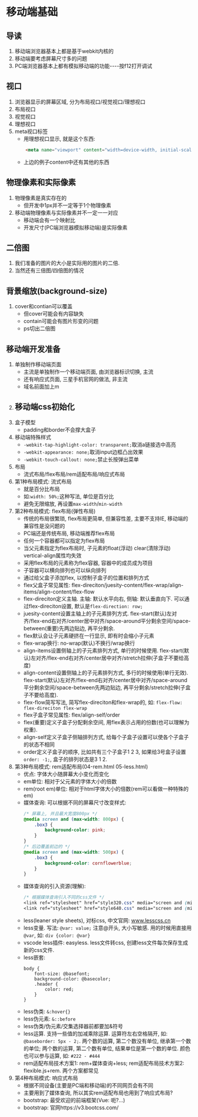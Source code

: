 # 移动端基础

## 导读
1. 移动端浏览器基本上都是基于webkit内核的
2. 移动端要考虑屏幕尺寸多的问题
3. PC端浏览器基本上都有模拟移动端的功能----按f12打开调试

## 视口
1. 浏览器显示的屏幕区域, 分为布局视口/视觉视口/理想视口
2. 布局视口
3. 视觉视口
4. 理想视口
5. meta视口标签
    - 用理想视口显示, 就是这个东西:
    ```html
        <meta name="viewport" content="width=device-width, initial-scale=1.0">
    ```
    - 上边的例子content中还有其他的东西

## 物理像素和实际像素
1. 物理像素是真实存在的
    - 但开发中1px并不一定等于1个物理像素
2. 移动端物理像素与实际像素并不一定一一对应
    - 移动端会有一个映射比
    - 开发尺寸(PC端浏览器模拟移动端)是实际像素

## 二倍图
1. 我们准备的图片的大小是实际用的图片的二倍.
2. 当然还有三倍图/四倍图的情况

## 背景缩放(background-size)
1. cover和contian可以覆盖
    - 但cover可能会有内容缺失
    - contain可能会有图片形变的问题
    - ps切出二倍图

## 移动端开发准备
1. 单独制作移动端页面
    - 主流是单独制作一个移动端页面, 由浏览器标识切换, 主流
    - 还有响应式页面, 三星手机官网的做法, 非主流
    - 域名前面加上m
2. 移动端css初始化
    - 
3. 盒子模型
    - padding和border不会撑大盒子
4. 移动端特殊样式
    - `-webkit-tap-highlight-color: transparent;`取消a链接选中高亮
    - `-webkit-appearance: none;`取消input边框凸出效果
    - `-webkit-touch-callout: none;`禁止长按弹出菜单
5. 布局
    - 流式布局/flex布局/rem适配布局/响应式布局
6. 第1种布局模式: 流式布局
    - 就是百分比布局
    - 如:`width: 50%;`这种写法, 单位是百分比
    - 避免无限缩放, 再设置`max-width`/`min-width`
7. 第2种布局模式: flex布局(弹性布局)
    - 传统的布局很繁琐, flex布局更简单, 但兼容性差, 主要不支持IE, 移动端的兼容性是没问题的
    - PC端还是传统布局, 移动端推荐flex布局
    - 任何一个容器都可以指定为flex布局
    - 当父元素指定为flex布局时, 子元素的float(浮动) clear(清除浮动) vertical-align属性均失效
    - 采用flex布局的元素称为flex容器, 容器中的成员成为项目
    - 子容器可以横向排列也可以纵向排列
    - 通过给父盒子添加flex, 以控制子盒子的位置和排列方式
    - flex父盒子常见属性: flex-direciton/juesity-content/flex-wrap/align-items/align-content/flex-flow
    - flex-direciton定义主轴. 主轴: 默认水平向右, 侧轴: 默认垂直向下. 可以通过flex-direciton设置, 默认是`flex-direction: row;`
    - juesity-content设置主轴上的子元素排列方式. flex-start(默认)左对齐/flex-end右对齐/center居中对齐/space-around平分剩余空间/space-between(重要)先两边贴边, 再平分剩余. 
    - flex默认会让子元素硬挤在一行显示, 即有时会缩小子元素
    - flex-wrap换行: no-wrap(默认)不换行/wrap换行
    - align-items设置侧轴上的子元素排列方式, 单行的时候使用. flex-start(默认)左对齐/flex-end右对齐/center居中对齐/stretch拉伸(子盒子不要给高度) 
    - align-content设置侧轴上的子元素排列方式, 多行的时候使用(单行无效). flex-start(默认)左对齐/flex-end右对齐/center居中对齐/space-around平分剩余空间/space-between先两边贴边, 再平分剩余/stretch拉伸(子盒子不要给高度).
    - flex-flow简写写法, 简写flex-direciton和flex-wrap的, 如: `flex-flow: flex-direciton flex-wrap`
    - flex子盒子常见属性: flex/align-self/order
    - flex(重要)定义子盒子分配剩余空间, 用flex表示占用的份数(也可以理解为权重).
    - align-self定义子盒子侧轴排列方式, 给每个子盒子设置可以使各个子盒子的状态不相同
    - order定义子盒子的顺序, 比如共有三个子盒子1 2 3, 如果给3号盒子设置`order: -1;`, 盒子的排列状态是3 1 2. 
8. 第3种布局模式: rem适配布局(04-rem.html 05-less.html)
    - 优点: 字体大小随屏幕大小变化而变化
    - em单位: 相对于父元素的字体大小的倍数
    - rem(root em)单位: 相对于html字体大小的倍数(rem可以看做一种特殊的em)
    - 媒体查询: 可以根据不同的屏幕尺寸改变样式:
        ```css
        /* 屏幕上, 并且最大宽度800px */
        @media screen and (max-width: 800px) {
            .box3 {
                background-color: pink;
            }
        }
        /* 后边覆盖前边的 */
        @media screen and (max-width: 500px) {
            .box3 {
                background-color: cornflowerblue;
            }
        }
        ```
    - 媒体查询的引入资源(理解): 
        ```css
        /* 根据媒体查询引入不同的css文件 */
        <link ref="stylesheet" href="style320.css" media="screen and (min-width: 320px)">
        <link ref="stylesheet" href="style640.css" media="screen and (min-width: 640px)">
        ```
    - less(leaner style sheets), 对标css, 中文官网: www.lesscss.cn
    - less变量. 写法: `@var: value;` 注意@开头, 大小写敏感. 用的时候用直接用`@var`, 如: `div {color: @var}` 
    - vscode less插件: easyless. less文件转css, 创建less文件每次保存生成新的css文件. 
    - less嵌套: 
        ```less
        body {
            font-size: @basefont;
            background-color: @basecolor;
            .header {
                color: red;
            }
        }
        ```
    - less伪类: `&:hover{}`
    - less伪元素: `&::before`
    - less伪类/伪元素/交集选择器前都要加&符号
    - less运算. 支持一些值的加减乘除运算. 运算符左右空格隔开, 如: `@baseborder: 5px - 2;`. 两个数的运算, 第二个数没有单位, 继承第一个数的单位; 两个数的运算, 第二个数有单位, 结果单位是第一个数的单位. 颜色也可以参与运算, 如: `#222 - #444`
    - rem适配布局技术方案1: rem+媒体查询+less; rem适配布局技术方案2: flexible.js+rem. 两个方案都常见
9. 第4种布局模式: 响应式布局
    - 根据不同设备(主要是PC端和移动端)的不同网页会有不同
    - 主要用到了媒体查询, 所以其实rem适配布局也用到了响应式布局? 
    - bootstrap: 最受欢迎的前端框架(Vue: 呃?...)
    - bootstrap: 官网https://v3.bootcss.com/




















